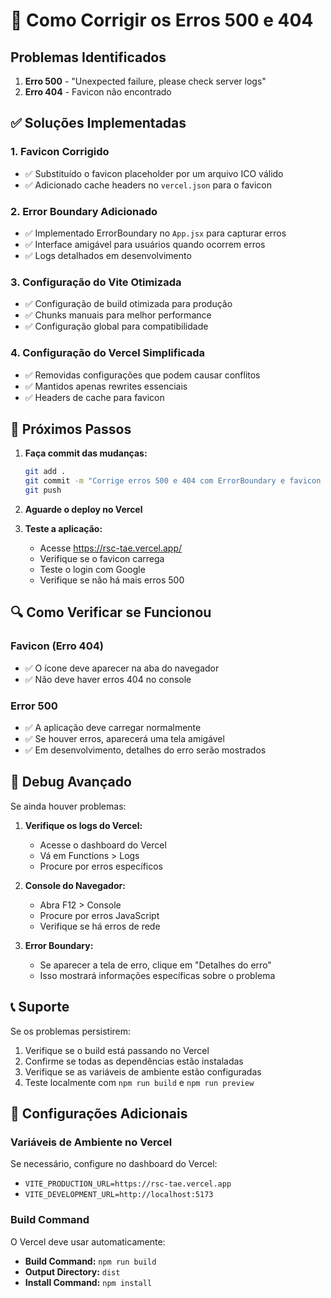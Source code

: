 # 🔧 Como Corrigir os Erros 500 e 404

## Problemas Identificados

1. **Erro 500** - "Unexpected failure, please check server logs"
2. **Erro 404** - Favicon não encontrado

## ✅ Soluções Implementadas

### 1. Favicon Corrigido
- ✅ Substituído o favicon placeholder por um arquivo ICO válido
- ✅ Adicionado cache headers no `vercel.json` para o favicon

### 2. Error Boundary Adicionado
- ✅ Implementado ErrorBoundary no `App.jsx` para capturar erros
- ✅ Interface amigável para usuários quando ocorrem erros
- ✅ Logs detalhados em desenvolvimento

### 3. Configuração do Vite Otimizada
- ✅ Configuração de build otimizada para produção
- ✅ Chunks manuais para melhor performance
- ✅ Configuração global para compatibilidade

### 4. Configuração do Vercel Simplificada
- ✅ Removidas configurações que podem causar conflitos
- ✅ Mantidos apenas rewrites essenciais
- ✅ Headers de cache para favicon

## 🚀 Próximos Passos

1. **Faça commit das mudanças:**
   ```bash
   git add .
   git commit -m "Corrige erros 500 e 404 com ErrorBoundary e favicon válido"
   git push
   ```

2. **Aguarde o deploy no Vercel**

3. **Teste a aplicação:**
   - Acesse https://rsc-tae.vercel.app/
   - Verifique se o favicon carrega
   - Teste o login com Google
   - Verifique se não há mais erros 500

## 🔍 Como Verificar se Funcionou

### Favicon (Erro 404)
- ✅ O ícone deve aparecer na aba do navegador
- ✅ Não deve haver erros 404 no console

### Error 500
- ✅ A aplicação deve carregar normalmente
- ✅ Se houver erros, aparecerá uma tela amigável
- ✅ Em desenvolvimento, detalhes do erro serão mostrados

## 🐛 Debug Avançado

Se ainda houver problemas:

1. **Verifique os logs do Vercel:**
   - Acesse o dashboard do Vercel
   - Vá em Functions > Logs
   - Procure por erros específicos

2. **Console do Navegador:**
   - Abra F12 > Console
   - Procure por erros JavaScript
   - Verifique se há erros de rede

3. **Error Boundary:**
   - Se aparecer a tela de erro, clique em "Detalhes do erro"
   - Isso mostrará informações específicas sobre o problema

## 📞 Suporte

Se os problemas persistirem:
1. Verifique se o build está passando no Vercel
2. Confirme se todas as dependências estão instaladas
3. Verifique se as variáveis de ambiente estão configuradas
4. Teste localmente com `npm run build` e `npm run preview`

## 🔧 Configurações Adicionais

### Variáveis de Ambiente no Vercel
Se necessário, configure no dashboard do Vercel:
- `VITE_PRODUCTION_URL=https://rsc-tae.vercel.app`
- `VITE_DEVELOPMENT_URL=http://localhost:5173`

### Build Command
O Vercel deve usar automaticamente:
- **Build Command:** `npm run build`
- **Output Directory:** `dist`
- **Install Command:** `npm install` 